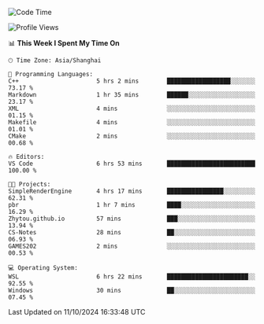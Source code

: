 <!--START_SECTION:waka-->
![Code Time](http://img.shields.io/badge/Code%20Time-2%2C040%20hrs%2041%20mins-blue)

![Profile Views](http://img.shields.io/badge/Profile%20Views-0-blue)

📊 **This Week I Spent My Time On** 

```text
🕑︎ Time Zone: Asia/Shanghai

💬 Programming Languages: 
C++                      5 hrs 2 mins        ██████████████████░░░░░░░   73.17 % 
Markdown                 1 hr 35 mins        ██████░░░░░░░░░░░░░░░░░░░   23.17 % 
XML                      4 mins              ░░░░░░░░░░░░░░░░░░░░░░░░░   01.15 % 
Makefile                 4 mins              ░░░░░░░░░░░░░░░░░░░░░░░░░   01.01 % 
CMake                    2 mins              ░░░░░░░░░░░░░░░░░░░░░░░░░   00.68 % 

🔥 Editors: 
VS Code                  6 hrs 53 mins       █████████████████████████   100.00 % 

🐱‍💻 Projects: 
SimpleRenderEngine       4 hrs 17 mins       ████████████████░░░░░░░░░   62.31 % 
pbr                      1 hr 7 mins         ████░░░░░░░░░░░░░░░░░░░░░   16.29 % 
Zhytou.github.io         57 mins             ███░░░░░░░░░░░░░░░░░░░░░░   13.94 % 
CS-Notes                 28 mins             ██░░░░░░░░░░░░░░░░░░░░░░░   06.93 % 
GAMES202                 2 mins              ░░░░░░░░░░░░░░░░░░░░░░░░░   00.53 % 

💻 Operating System: 
WSL                      6 hrs 22 mins       ███████████████████████░░   92.55 % 
Windows                  30 mins             ██░░░░░░░░░░░░░░░░░░░░░░░   07.45 % 
```


 Last Updated on 11/10/2024 16:33:48 UTC
<!--END_SECTION:waka-->